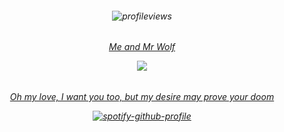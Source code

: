 <h6 align="center">

![profileviews](https://komarev.com/ghpvc/?username=Welcome2Paradise&color=ff69b4)

<h6 align="center">

[Me and Mr Wolf](https://github.com/6InchesIn)

![](https://files.catbox.moe/gzbbp3.png)

<h6 align="center">

[Oh my love, I want you too, but my desire may prove your doom](https://rentry.co/Welcume2Paradise)
  
[![spotify-github-profile](https://spotify-github-profile.kittinanx.com/api/view?uid=31daier4nvmys6dbi6k2okp2ot7a&cover_image=true&theme=novatorem&show_offline=false&background_color=ffadca&interchange=true&bar_color=ffadca&bar_color_cover=false)](https://github.com/kittinan/spotify-github-profile)
